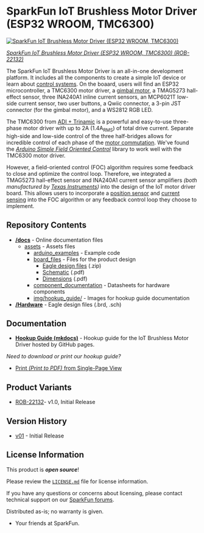 SparkFun IoT Brushless Motor Driver (ESP32 WROOM, TMC6300)
========================================

[![SparkFun IoT Brushless Motor Driver (ESP32 WROOM, TMC6300)](https://cdn.sparkfun.com/assets/parts/2/1/9/9/5/22132-_01.jpg)](https://www.sparkfun.com/products/22132)

[*SparkFun IoT Brushless Motor Driver (ESP32 WROOM, TMC6300) (ROB-22132)*](https://www.sparkfun.com/products/22132)

The SparkFun IoT Brushless Motor Driver is an all-in-one development platform. It includes all the components to create a simple IoT device or learn about [control systems](https://en.wikipedia.org/wiki/Control_system). On the boaard, users will find an ESP32 microcontroller, a TMC6300 motor driver, a [gimbal motor](https://www.sparkfun.com/products/20441), a TMAG5273 hall-effect sensor, three INA240A1 inline current sensors, an MCP6021T low-side current sensor, two user buttons, a Qwiic connector, a 3-pin JST connector (for the gimbal motor), and a WS2812 RGB LED.

The TMC6300 from [ADI + Trinamic](https://www.trinamic.com/) is a powerful and easy-to-use three-phase motor driver with up to 2A (1.4A<sub>RMS</sub>) of total drive current. Separate high-side and low-side control of the three half-bridges allows for incredible control of each phase of the [motor commutation](https://fab.cba.mit.edu/classes/865.21/topics/power_electronics/commutation/#bldc-commutation). We've found the [*Arduino Simple Field Oriented Control*](https://docs.simplefoc.com/) library to work well with the TMC6300 motor driver.

However, a field-oriented control (FOC) algorithm requires some feedback to close and optimize the control loop. Therefore, we integrated a TMAG5273 hall-effect sensor and INA240A1 current sensor amplifiers *(both manufactured by [Texas Instruments](https://www.ti.com/))* into the design of the IoT motor driver board. This allows users to incorporate a [position sensor](https://docs.simplefoc.com/position_sensors) and [current sensing](https://docs.simplefoc.com/current_sense) into the FOC algorithm or any feedback control loop they choose to implement.

Repository Contents
-------------------

* **[/docs](/docs/)** - Online documentation files
    * [assets](/docs/assets/) - Assets files
        * [arduino_examples](/docs/assets/arduino_examples/) - Example code
        * [board_files](/docs/assets/board_files/) - Files for the product design
            * [Eagle design files](/docs/assets/board_files/eagle_files.zip) (.zip)
            * [Schematic](/docs/assets/board_files/schematic.pdf) (.pdf)
            * [Dimensions](/docs/assets/board_files/dimensions.pdf) (.pdf)
        * [component_documentation](/docs/assets/component_documentation/) - Datasheets for hardware components
        * [img/hookup_guide/](/docs/assets/img/hookup_guide/) - Images for hookup guide documentation
* **[/Hardware](/Hardware/)** - Eagle design files (.brd, .sch)


Documentation
--------------

* **[Hookup Guide (mkdocs)](http://docs.sparkfun.com/SparkFun_IoT_Brushless_Motor_Driver/)** - Hookup guide for the IoT Brushless Motor Driver hosted by GitHub pages.

*Need to download or print our hookup guide?*

* [Print *(Print to PDF)* from Single-Page View](http://docs.sparkfun.com/SparkFun_IoT_Brushless_Motor_Driver/print_view)

Product Variants
----------------

* [ROB-22132](https://www.sparkfun.com/products/22132)- v1.0, Initial Release

Version History
---------------

* [v01](https://github.com/sparkfun/SparkFun_IoT_Brushless_Motor_Driver/releases/tag/v10) - Initial Release


License Information
-------------------

This product is ***open source***!

Please review the [`LICENSE.md`](./LICENSE.md) file for license information.

If you have any questions or concerns about licensing, please contact technical support on our [SparkFun forums](https://forum.sparkfun.com/viewforum.php?f=152).

Distributed as-is; no warranty is given.

- Your friends at SparkFun.
